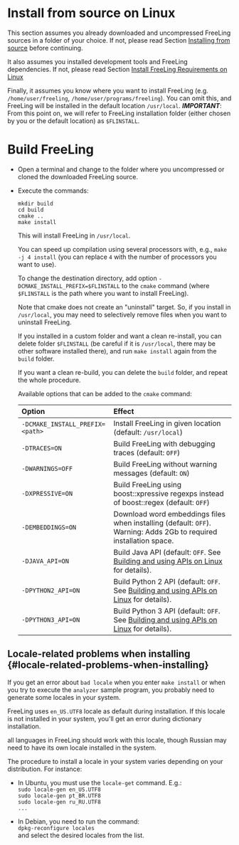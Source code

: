 # Install from source on Linux

This section assumes you already downloaded and uncompressed FreeLing sources in a folder of your choice.
If not, please read Section [Installing from source](installation-source.md) before continuing.

It also assumes you installed development tools and FreeLing dependencies. 
If not, please read Section [Install FreeLing Requirements on Linux](requirements-linux.md)

Finally, it assumes you know where you want to install FreeLing (e.g. `/home/user/freeling`, `/home/user/programs/freeling`). You can omit this, and FreeLing will be installed in the default location `/usr/local`.
***IMPORTANT***: From this point on, we will refer to FreeLing installation folder (either chosen by you or the default location) as `$FLINSTALL`.

# Build FreeLing

* Open a terminal and change to the folder where you uncompressed or cloned the downloaded FreeLing source.

* Execute the commands:
  ```
  mkdir build
  cd build
  cmake .. 
  make install
  ```
  This will install FreeLing in `/usr/local`.  
  
  You can speed up compilation using several processors with, e.g.,  `make -j 4 install` (you can replace `4` with the number of processors you want to use).
  
  To change the destination directory, add option `-DCMAKE_INSTALL_PREFIX=$FLINSTALL` to the `cmake` command (where `$FLINSTALL` is the path where you want to install FreeLing).

  Note that cmake does not create an "uninstall" target. So, if you install in `/usr/local`, you may need to selectively remove files when you want to uninstall FreeLing.

  If you installed in a custom folder and want a clean re-install, you can delete folder `$FLINSTALL` (be careful if it is  `/usr/local`, there may be other software installed there), and run `make install` again from the `build` folder.

  If you want a clean re-build, you can delete the `build` folder, and repeat the  whole procedure.

  Available options that can be added to the `cmake` command:

  | Option  | Effect    |
  |:---     |:--- |
  |`-DCMAKE_INSTALL_PREFIX=<path>`  |  Install FreeLing in given location \(default: `/usr/local`\) |    
  |`-DTRACES=ON`    | Build FreeLing with debugging traces \(default: `OFF`\) |  
  |`-DWARNINGS=OFF` | Build FreeLing without warning messages \(default: `ON`\)|   
  |`-DXPRESSIVE=ON` | Build FreeLing using boost::xpressive regexps instead of boost::regex  \(default: `OFF`\) |  
  |`-DEMBEDDINGS=ON` | Download word embeddings files when installing \(default: `OFF`\). Warning: Adds 2Gb to required installation space. |
  | `-DJAVA_API=ON` | Build Java API (default: `OFF`. See [Building and using APIs on Linux](apis-linux.md) for details). |  
  |`-DPYTHON2_API=ON` | Build Python 2 API (default: `OFF`. See [Building and using APIs on Linux](apis-linux.md) for details).|
  |`-DPYTHON3_API=ON` | Build Python 3 API (default: `OFF`. See [Building and using APIs on Linux](apis-linux.md) for details).|


## Locale-related problems when installing {#locale-related-problems-when-installing}

If you get an error about `bad locale` when you enter `make install` or when you try to execute the `analyzer` sample program, you probably need to generate some locales in your system.

FreeLing uses `en_US.UTF8` locale as default during installation. If this locale is not installed in your system, you'll get an error during dictionary installation.

all languages in FreeLing should work with this locale, though Russian may need to have its own locale installed in the system.

The procedure to install a locale in your system varies depending on your distribution. For instance:

* In Ubuntu, you must use the `locale-get` command. E.g.:  
  `sudo locale-gen en_US.UTF8`  
  `sudo locale-gen pt_BR.UTF8`  
  `sudo locale-gen ru_RU.UTF8`  
  `...`

* In Debian, you need to run the command:  
  `dpkg-reconfigure locales`  
  and select the desired locales from the list.



